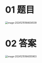 # 01 题目

<img src="https://cvp.oss-cn-shanghai.aliyuncs.com/202412151846599.png" alt="image-20241215184634539" style="zoom:50%;" />





# 02 答案

<img src="https://cvp.oss-cn-shanghai.aliyuncs.com/202412151840966.png" alt="image-20241215184055903" style="zoom:50%;" />